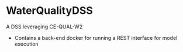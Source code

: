 # WaterQualityDSS
A DSS leveraging CE-QUAL-W2 

* Contains a back-end docker for running a REST interface for model execution
